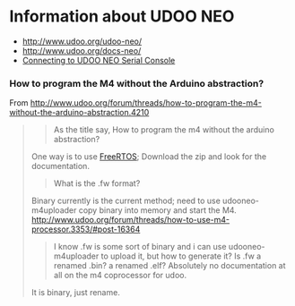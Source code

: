 # Information about UDOO NEO

* http://www.udoo.org/udoo-neo/
* http://www.udoo.org/docs-neo/
* [Connecting to UDOO NEO Serial Console](http://gmacario.github.io/howto/udoo/neo/embedded/software/development/2015/11/08/connecting-to-udoo-neo-serial-console.html)

### How to program the M4 without the Arduino abstraction?

From http://www.udoo.org/forum/threads/how-to-program-the-m4-without-the-arduino-abstraction.4210

>> As the title say, How to program the m4 without the arduino abstraction?
>
> One way is to use [FreeRTOS](http://www.nxp.com/products/microcontrollers-and-processors/arm-processors/i.mx-applications-processors/i.mx-6-processors/i.mx6qp/i.mx-6-series-software-and-development-tool-resources:IMX6_SW); Download the zip and look for the documentation.
>
>> What is the .fw format?
>
> Binary currently is the current method; need to use udooneo-m4uploader copy binary into memory and start the M4.
> http://www.udoo.org/forum/threads/how-to-use-m4-processor.3353/#post-16364
>
>> I know .fw is some sort of binary and i can use udooneo-m4uploader to upload it, but how to generate it? Is .fw a renamed .bin? a renamed .elf? Absolutely no documentation at all on the m4 coprocessor for udoo.
>
> It is binary, just rename.

<!-- EOF -->
